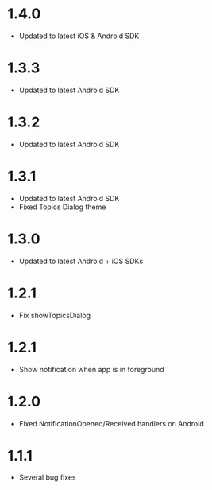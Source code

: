 # 1.4.0
- Updated to latest iOS & Android SDK

# 1.3.3
- Updated to latest Android SDK

# 1.3.2
- Updated to latest Android SDK

# 1.3.1
- Updated to latest Android SDK
- Fixed Topics Dialog theme

# 1.3.0
- Updated to latest Android + iOS SDKs

# 1.2.1
- Fix showTopicsDialog

# 1.2.1
- Show notification when app is in foreground

# 1.2.0
- Fixed NotificationOpened/Received handlers on Android

# 1.1.1
- Several bug fixes
